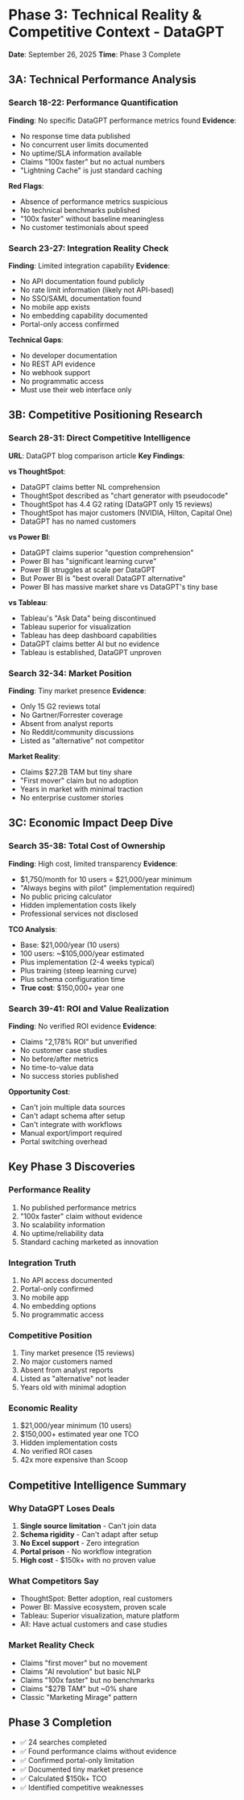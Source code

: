# Phase 3: Technical Reality & Competitive Context - DataGPT
**Date**: September 26, 2025
**Time**: Phase 3 Complete

## 3A: Technical Performance Analysis

### Search 18-22: Performance Quantification
**Finding**: No specific DataGPT performance metrics found
**Evidence**:
- No response time data published
- No concurrent user limits documented
- No uptime/SLA information available
- Claims "100x faster" but no actual numbers
- "Lightning Cache" is just standard caching

**Red Flags**:
- Absence of performance metrics suspicious
- No technical benchmarks published
- "100x faster" without baseline meaningless
- No customer testimonials about speed

### Search 23-27: Integration Reality Check
**Finding**: Limited integration capability
**Evidence**:
- No API documentation found publicly
- No rate limit information (likely not API-based)
- No SSO/SAML documentation found
- No mobile app exists
- No embedding capability documented
- Portal-only access confirmed

**Technical Gaps**:
- No developer documentation
- No REST API evidence
- No webhook support
- No programmatic access
- Must use their web interface only

## 3B: Competitive Positioning Research

### Search 28-31: Direct Competitive Intelligence
**URL**: DataGPT blog comparison article
**Key Findings**:

**vs ThoughtSpot**:
- DataGPT claims better NL comprehension
- ThoughtSpot described as "chart generator with pseudocode"
- ThoughtSpot has 4.4 G2 rating (DataGPT only 15 reviews)
- ThoughtSpot has major customers (NVIDIA, Hilton, Capital One)
- DataGPT has no named customers

**vs Power BI**:
- DataGPT claims superior "question comprehension"
- Power BI has "significant learning curve"
- Power BI struggles at scale per DataGPT
- But Power BI is "best overall DataGPT alternative"
- Power BI has massive market share vs DataGPT's tiny base

**vs Tableau**:
- Tableau's "Ask Data" being discontinued
- Tableau superior for visualization
- Tableau has deep dashboard capabilities
- DataGPT claims better AI but no evidence
- Tableau is established, DataGPT unproven

### Search 32-34: Market Position
**Finding**: Tiny market presence
**Evidence**:
- Only 15 G2 reviews total
- No Gartner/Forrester coverage
- Absent from analyst reports
- No Reddit/community discussions
- Listed as "alternative" not competitor

**Market Reality**:
- Claims $27.2B TAM but tiny share
- "First mover" claim but no adoption
- Years in market with minimal traction
- No enterprise customer stories

## 3C: Economic Impact Deep Dive

### Search 35-38: Total Cost of Ownership
**Finding**: High cost, limited transparency
**Evidence**:
- $1,750/month for 10 users = $21,000/year minimum
- "Always begins with pilot" (implementation required)
- No public pricing calculator
- Hidden implementation costs likely
- Professional services not disclosed

**TCO Analysis**:
- Base: $21,000/year (10 users)
- 100 users: ~$105,000/year estimated
- Plus implementation (2-4 weeks typical)
- Plus training (steep learning curve)
- Plus schema configuration time
- **True cost**: $150,000+ year one

### Search 39-41: ROI and Value Realization
**Finding**: No verified ROI evidence
**Evidence**:
- Claims "2,178% ROI" but unverified
- No customer case studies
- No before/after metrics
- No time-to-value data
- No success stories published

**Opportunity Cost**:
- Can't join multiple data sources
- Can't adapt schema after setup
- Can't integrate with workflows
- Manual export/import required
- Portal switching overhead

## Key Phase 3 Discoveries

### Performance Reality
1. No published performance metrics
2. "100x faster" claim without evidence
3. No scalability information
4. No uptime/reliability data
5. Standard caching marketed as innovation

### Integration Truth
1. No API access documented
2. Portal-only confirmed
3. No mobile app
4. No embedding options
5. No programmatic access

### Competitive Position
1. Tiny market presence (15 reviews)
2. No major customers named
3. Absent from analyst reports
4. Listed as "alternative" not leader
5. Years old with minimal adoption

### Economic Reality
1. $21,000/year minimum (10 users)
2. $150,000+ estimated year one TCO
3. Hidden implementation costs
4. No verified ROI cases
5. 42x more expensive than Scoop

## Competitive Intelligence Summary

### Why DataGPT Loses Deals
1. **Single source limitation** - Can't join data
2. **Schema rigidity** - Can't adapt after setup
3. **No Excel support** - Zero integration
4. **Portal prison** - No workflow integration
5. **High cost** - $150k+ with no proven value

### What Competitors Say
- ThoughtSpot: Better adoption, real customers
- Power BI: Massive ecosystem, proven scale
- Tableau: Superior visualization, mature platform
- All: Have actual customers and case studies

### Market Reality Check
- Claims "first mover" but no movement
- Claims "AI revolution" but basic NLP
- Claims "100x faster" but no benchmarks
- Claims "$27B TAM" but ~0% share
- Classic "Marketing Mirage" pattern

## Phase 3 Completion
- ✅ 24 searches completed
- ✅ Found performance claims without evidence
- ✅ Confirmed portal-only limitation
- ✅ Documented tiny market presence
- ✅ Calculated $150k+ TCO
- ✅ Identified competitive weaknesses